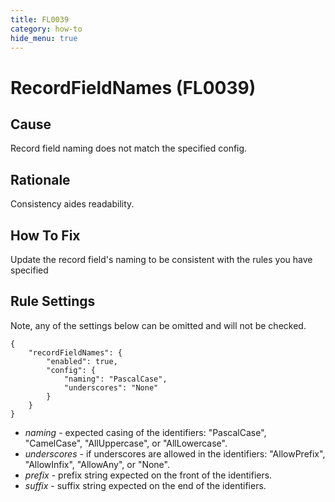 ```yaml
---
title: FL0039
category: how-to
hide_menu: true
---
```


# RecordFieldNames (FL0039)

## Cause

Record field naming does not match the specified config.

## Rationale

Consistency aides readability.

## How To Fix

Update the record field's naming to be consistent with the rules you have specified

## Rule Settings

Note, any of the settings below can be omitted and will not be checked.

    {
        "recordFieldNames": {
            "enabled": true,
            "config": {
                "naming": "PascalCase",
                "underscores": "None"
            }
        }
    }

* *naming* - expected casing of the identifiers: "PascalCase", "CamelCase", "AllUppercase", or "AllLowercase".
* *underscores* - if underscores are allowed in the identifiers: "AllowPrefix", "AllowInfix", "AllowAny", or "None".
* *prefix* - prefix string expected on the front of the identifiers.
* *suffix* - suffix string expected on the end of the identifiers.
